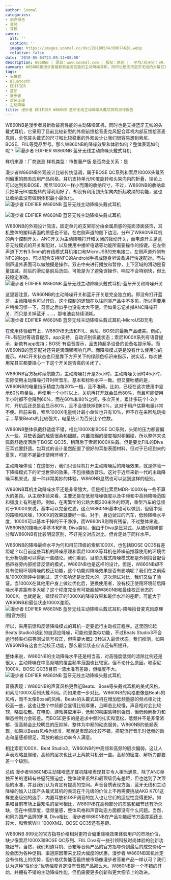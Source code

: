 ```yaml
---
author: Soomal
categories:
- 测评报告
- 音频
- 耳机
cover:
  alt: ''
  caption: ''
  image: https://images.soomal.cc/doc/20180504/00074626.webp
  relative: false
date: '2018-05-04T23:09:11+08:00'
description: W860NB | 源自：www.soomal.com | 版权：原创 |  平均/总评分：09.32/345
summary: W860NB是漫步者最新款最高性能的主动降噪耳机，同时也是支持蓝牙无线的头戴式耳机，它的外形和功能让我们很容易想到索尼1000X、FIIL Diva等降噪耳机产品，那么W860NB对比它们降噪效果如何呢？
tags:
- 头戴式
- Bluetooth
- EDIFIER
- 蓝牙
- 漫步者
- 蓝牙无线
- 主动降噪
title: 漫步者 EDIFIER W860NB 蓝牙无线主动降噪头戴式耳机测评报告
---
```


W860NB是漫步者最新款最高性能的主动降噪耳机，同时也是支持蓝牙无线的头戴式耳机，它采用了目前比较新型的外侧前馈拾音麦克风配合耳机内部反馈拾音麦克风，全包耳头戴式的尺寸和比较稳重的外观设计让我们很容易想到索尼、BOSE、FIIL等竞品型号。那么W860NB的降噪效果和体验如何？整体表现如何呢？
![漫步者 EDIFIER W860NB 蓝牙无线主动降噪头戴式耳机](https://images.soomal.cc/doc/20180421/00074367.webp)





样机来源：厂商送测
样机类型：市售量产版
是否商业关系：是

漫步者W860NB外观设计比较传统低调，属于BOSE QC系列和索尼1000X头戴系列偏重的商务应用产品风格，耳机支持单元90度旋转和头架向内的折叠，理论上可以达到和BOSE、索尼1000X一样小而薄的收纳尺寸，不过，W860NB的收纳盒只把单元90度旋转的薄利用好了，却没有利用到头架向内折起收纳的功能，这也让收纳盒没有做到体积最小最优化。
![漫步者 EDIFIER W860NB 蓝牙无线主动降噪头戴式耳机](https://images.soomal.cc/doc/20180421/00074366.webp)




![漫步者 EDIFIER W860NB 蓝牙无线主动降噪头戴式耳机](https://images.soomal.cc/doc/20180421/00074370.webp)




W860NB的外观设计简洁，固定单元的支架部分由金属质感的亮面漆面装饰，耳机整体的塑料表面的质感也不错。在右侧声道的侧下边沿，分布了W860NB耳机的两个控制开关。ANC开关为主动降噪打开和关闭的拨动开关，而电源开关是蓝牙无线模式的开关和配对，以及使用中接听电话等功能所需要操作的按键。在左侧声道下方有3.5mm的有线模式耳机接口和MicroUSB的充电接口。左侧声道外侧有NFC的logo，可以配合支持NFC的Android手机或随身听设备进行快速配对。而右侧声道外表面可以做触摸是操作。双击中央进行播放和暂停，上下区域的滑动是音量加减，前后的滑动是前后选曲。可能是为了避免误操作，响应不会特别快，但比较稳定准确。
![漫步者 EDIFIER W860NB 蓝牙无线主动降噪头戴式耳机-蓝牙开关和降噪开关](https://images.soomal.cc/doc/20180421/00074375.webp)




这里要注意，W860NB的主动降噪开关和蓝牙开关是完全独立的。即没有打开蓝牙，主动降噪也可以开启，这个控制的逻辑在以往同类产品中不多见，所以需要用户稍微习惯一下，习惯之后似乎也没有太大不便。但如果忘记关掉ANC降噪开关，而只是关掉蓝牙……，那电池会持续消耗。
![漫步者 EDIFIER W860NB 蓝牙无线主动降噪头戴式耳机-MicroUSB充电](https://images.soomal.cc/doc/20180421/00074374.webp)




在使用体验细节上，W860NB无法和FIIL、索尼、BOSE的最新产品媲美。例如，FIIL有配对等语音提示，app支持，自动识别佩戴状态；索尼1000X系列有语音提示，新款有app支持；BOSE 有语音提示，且支持超多设备的设备名提示等。而W860NB的蓝牙配对还只是滴滴嘟嘟响几声。而降噪模式更是没有什么使用时的提示。ANC开关状态也只是靠下方开关下的绿颜色标识来指示，说实话，每次使用完其实都要操心一下这个开关是否真的关闭了。

W860NB官方标称续航能力，主动降噪打开是25小时，主动降噪关闭时45小时，实际使用主动降噪打开时听音乐，基本和标称水平一致。但又要吐槽的是，W860NB的电量指示精度为每20%一档，且不准确。比如，已经在这次使用中显示60%电量后，再使用一个小时以上，关机再打开就会显示80%，而且可能使用半小时都不会降到60%，而在60%和80%之间，多次开关，累计多玩个1-2小时，开机后还总是会显示80%，且不会很快掉到60%。这对于用户估算电量非常不便。目前来看，索尼1000X电量统计最小单位也只有10%，但不存在来回乱跳指示；苹果Beats的比较强大，电量统计为百分比个位数。


W860NB整体佩戴舒适度不错，相比1000X和BOSE QC系列，头架的压力都要偏大一些，耳垫表面的触感很柔和细腻，内置海绵的硬度相对稍偏硬，所以整体来说佩戴舒适度落后于BOSE QC35，稍落后于索尼1000X头戴。但是要比FIIL的Diva压耳式要舒适。包耳式的设计虽然配置了很好的耳垫表面材料，但对于已经到来的夏季，可能不是最佳使用环境了。



主动降噪体验：在这部分，我们只谈耳机打开主动降噪后的降噪效果，就是体验一下降噪模式下的听觉世界的效果，不包括播放音乐。这对于近年来新一代的主动降噪耳机来说，是一种非常美妙的体验，W860NB显然也可以达到这样的级别。

W860NB耳机主动降噪水平还是非常强大，但是相比索尼MDR-1000X有一些不算大的差距。从主观体验来看，主要还是在低频降噪强度以及中频和中高频降噪范围和强度上有所差距。例如，在离繁忙的公路大概200米外的距离，重型汽车的低频对于1000X来说，基本可以完全过滤，这点W860NB基本也可以做到，但偏中频的路噪和风噪，1000X的效果就要好一些。对于，身边驶过的汽车，低频降噪水平度，1000X可以基本干掉的干干净净，而W860NB则稍有残留。不过整体来说，W860NB的降噪水平基本和FIIL Diva类似，但由于Diva是压耳式，从被动降噪部分和W860NB有比较明显区别，不好完全对应对比。但肯定处于同样水平。

W860NB的降噪最终水平为何和目前顶级的索尼1000X，也包括BOSE QC35有差距呢？以目前这些耳机的降噪原理和索尼1000X等耳机在降噪前推荐使用的环境优化分析功能可以得到一些结论。我们看到，目前头戴式降噪模式都是外侧拾音配合扬声器旁内部拾音反馈的模式，W860NB也是这样的设计。但是，W860NB却不具有使用环境降噪的校正功能，这个功能对降噪效果是否有影响呢？我们在之前索尼1000X测评中谈到过，这个影响还是比较大的，这次测试对比，我们又做了验证。当1000X在其他用户身上做过优化后，更换使用者，没有校正使用环境前后降噪水平差距有多大呢？这个程度完全有可能超越W860NB和最佳校正状态的1000X。也就是说，错误校正的1000X的降噪效果和最佳水准的差距，可能大于W860NB和最佳状态1000X差距。
![漫步者 EDIFIER W860NB 蓝牙无线主动降噪头戴式耳机-降噪拾音麦克风原理图[官方图]](https://images.soomal.cc/doc/20180504/00074625.webp)




所以，采用前馈和反馈降噪模式的耳机一定要运行主动校正程序。这里回忆起Beats Studio3谈到的自适应降噪，可能也是类似功能，不过Beats Studio3不会运行频率扫描等测试信号校正，但需要大概2-3秒进入最佳状态。我们推测，如果W860NB有这套主动校正功能，那么最佳状态应该还有所提升。

整体来说，W860NB的主动降噪水平还是相当高，对高强度低频的滤除比例还是很大，主动降噪在中高频端的覆盖频率范围也比较宽，但不论什么原因，和索尼1000X、BOSE QC35目前一流水准有差距，但幅度不大。
![漫步者 EDIFIER W860NB 蓝牙无线主动降噪头戴式耳机](https://images.soomal.cc/doc/20180421/00074382.webp)




音质表现：W860NB的声音风格更靠近Beats、Bose等头戴式耳机的美式风格，和索尼1000X系列头戴不同。而如果进一步对比，W860NB的风格更像是Beats的风格，而不太像Bose的风格。Beats的头戴式耳机在增加低频量感的频点相对比较高一些，这也让整个中频都会显得比较厚重，且瞬态比较慢，声音相对会比较软，略显松散。在电影、游戏类应用中，低频的氛围感特别强烈，但低频解析力和瞬态控制力会较差。而BOSE更多的是追求中频的扎实和宽松，低频并不是非常浓郁，但高频会比较明显的压抑掉，整体为中频的动态服务。W860NB的低频表现，如果以Beats风格为标准，那就是表现的比较不错，搭配流行音乐时低频的动态和量感都很足，耳放的输出功率令人满意。

相比索尼1000X、Beat Studio3，W860NB的中高频和高频的层次偏弱，这让人声表现略显僵硬，高频的层次也比以上两款耳机弱一些。高频的密度、解析力都要差一个级别。

总结
漫步者W860NB主动降噪蓝牙耳机降噪表现其实令人相当满意，除了ANC单独开关的逻辑有些逼死强迫症，整体效果虽然和最顶级仍有差距，但也达到了次顶级的水准，并且我们认为肯定有提高的空间。声音音质表现方面，蓝牙无线和主动降噪的加入让国产头戴式耳机的表现在千元级的价位上不再需要挑战AKG K701这样变态级别的选手，内置耳放和DSP调音的加入也让它们的适应性变得更好。如果和目前市场上最知名的型号相比，W860NB在高频部分的质感和细节还有所欠缺，但在中频厚度，低频量感，整体风格和声音动态方面都没有什么问题。当然，和同为国产品牌的FIIL Diva相比，漫步者W860NB在产品功能细节方面差距还比较大，和索尼WH-1000XM2、BOSE QC35还有差距。

W860NB 899元的官方指导价格相对更符合偏重降噪效果体验用户的市场价位，缺少像索尼1000X和BOSE QC系列、FIIL Diva有一些引领科技时尚体验的创新功能细节。当然，我们知道耳机、音箱等音频产品的官方指导价到最后的成交价格一般会因为各种促销、渠道原因带来比较大幅度的优惠。漫步者 W860NB耳机肯定会有价格上的优势，但价格优势能否最终被市场像漫步者音箱产品一样认可？我们认为这种“性价比”优势幅度肯定没有音箱产品那么大。W860NB是一个不错的开始，并拥有不错的主动降噪性能，但仍需要更多创新和更大细节上的改进。